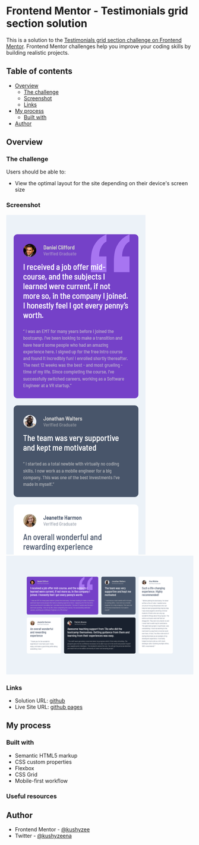 # Frontend Mentor - Testimonials grid section solution

This is a solution to the [Testimonials grid section challenge on Frontend Mentor](https://www.frontendmentor.io/challenges/testimonials-grid-section-Nnw6J7Un7). Frontend Mentor challenges help you improve your coding skills by building realistic projects.

## Table of contents

- [Overview](#overview)
  - [The challenge](#the-challenge)
  - [Screenshot](#screenshot)
  - [Links](#links)
- [My process](#my-process)
  - [Built with](#built-with)
- [Author](#author)

## Overview

### The challenge

Users should be able to:

- View the optimal layout for the site depending on their device's screen size

### Screenshot

![mobile screenshot](./images/mobile.png)
![desktop screenshot](./images/desktop.png)

### Links

- Solution URL: [github](https://github.com/kushyzee/testimonial-grid-section)
- Live Site URL: [github pages](https://kushyzee.github.io/testimonial-grid-section/)

## My process

### Built with

- Semantic HTML5 markup
- CSS custom properties
- Flexbox
- CSS Grid
- Mobile-first workflow

### Useful resources

## Author

- Frontend Mentor - [@kushyzee](https://www.frontendmentor.io/profile/kushyzee)
- Twitter - [@kushyzeena](https://www.twitter.com/kushyzeena)
